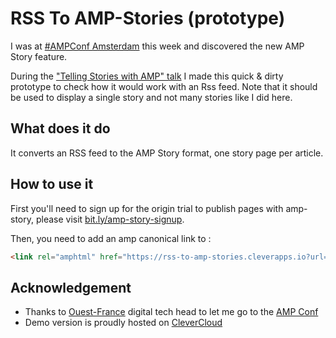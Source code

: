 # RSS To AMP-Stories (prototype)


I was at [#AMPConf Amsterdam](https://www.ampproject.org/amp-conf/) this week and discovered the new AMP Story feature.

During the ["Telling Stories with AMP" talk](https://www.youtube.com/watch?v=aael0hECWFw&index=4&list=PLXTOW_XMsIDSl5iyPxgtEI0ts5HfBTH8c) I made this quick & dirty prototype to check how it would work with an Rss feed.
Note that it should be used to display a single story and not many stories like I did here.




## What does it do

It converts an RSS feed to the AMP Story format, one story page per article.

## How to use it

First you'll need to sign up for the origin trial to publish pages with amp-story, please visit [bit.ly/amp-story-signup](bit.ly/amp-story-signup).

Then, you need to add an amp canonical link to :

```html
<link rel="amphtml" href="https://rss-to-amp-stories.cleverapps.io?url={your-rss-feed-url}">
```

## Acknowledgement

- Thanks to [Ouest-France](https://www.ouest-france.fr) digital tech head to let me go to the [AMP Conf](https://www.ampproject.org/amp-conf/)
- Demo version is proudly hosted on [CleverCloud](https://clever-cloud.com)
